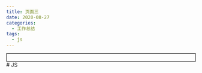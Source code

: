 ```yaml
---
title: 页面三
date: 2020-08-27
categories:
  - 工作总结
tags:
  - js
---
```


<div style="border:solid 1px #000;padding: 10px;">
<Icon type='phone'/>
</div>
# JS
